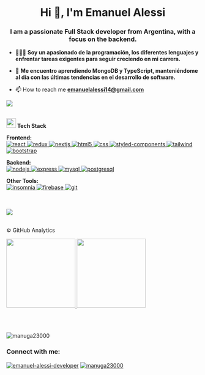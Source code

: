 <h1 align="center">Hi 👋, I'm Emanuel Alessi</h1>
<h3 align="center">I am a passionate Full Stack developer from Argentina, with a focus on the backend.</h3>

- 🙋🏻‍♂️ **Soy un apasionado de la programación, los diferentes lenguajes y enfrentar tareas exigentes para seguir creciendo en mi carrera.**

- 🌱 **Me encuentro aprendiendo MongoDB y TypeScript, manteniéndome al día con las últimas tendencias en el desarrollo de software.**

- 📫 How to reach me **emanuelalessi14@gmail.com**

<img
  src="https://user-images.githubusercontent.com/73097560/115834477-dbab4500-a447-11eb-908a-139a6edaec5c.gif"
/><br /><br />

<img
  src="https://media2.giphy.com/media/QssGEmpkyEOhBCb7e1/giphy.gif?cid=ecf05e47a0n3gi1bfqntqmob8g9aid1oyj2wr3ds3mg700bl&rid=giphy.gif"
  width="25"
/><b> Tech Stack</b>
<br />
<p align="left">
  <b>Frontend:</b>
  <br />
  <a href="https://reactjs.org/" target="_blank" rel="noreferrer">
    <img
      src="https://img.shields.io/badge/React-20232A?style=for-the-badge&logo=react&logoColor=61DAFB"
      alt="react"
    />
  </a>
    <a href="https://redux.js.org" target="_blank" rel="noreferrer">
    <img
      src="https://img.shields.io/badge/Redux-593D88?style=for-the-badge&logo=redux&logoColor=white"
      alt="redux"
    />
  </a>
  <a href="https://nextjs.org/" target="_blank" rel="noreferrer">
    <img
      src="https://img.shields.io/badge/nextjs-316192?style=for-the-badge"
      alt="nextjs"
    />
  </a>
  <a href="https://www.w3.org/html/" target="_blank" rel="noreferrer">
    <img
      src="https://img.shields.io/badge/HTML5-E34F26?style=for-the-badge&logo=html5&logoColor=white"
      alt="html5"
    />
  </a>
<a href="https://www.w3schools.com/css/" target="_blank" rel="noreferrer">
  <img
    src="https://img.shields.io/badge/CSS-1572B6?style=for-the-badge&logo=css3&logoColor=white"
    alt="css"
  />
</a>
  <a href="https://styled-components.com/" target="_blank" rel="noreferrer">
  <img
    src="https://img.shields.io/badge/Styled_Components-DB7093?style=for-the-badge&logo=styled-components&logoColor=white"
    alt="styled-components"
  />
</a>
  <a href="https://tailwindcss.com/" target="_blank" rel="noreferrer">
    <img
      src="https://img.shields.io/badge/Tailwind_CSS-38B2AC?style=for-the-badge&logo=tailwind-css&logoColor=white"
      alt="tailwind"
    />
  </a>
  <a href="https://getbootstrap.com/" target="_blank" rel="noreferrer">
  <img
    src="https://img.shields.io/badge/Bootstrap-7952B3?style=for-the-badge&logo=bootstrap&logoColor=white"
    alt="bootstrap"
  />
</a>
</p>

<p align="left">
  <b>Backend:</b>
  <br />
  <a href="https://nodejs.org" target="_blank" rel="noreferrer">
    <img
      src="https://img.shields.io/badge/Node.js-43853D?style=for-the-badge&logo=node.js&logoColor=white"
      alt="nodejs"
    />
  </a>
  <a href="https://expressjs.com" target="_blank" rel="noreferrer">
    <img
      src="https://img.shields.io/badge/Express.js-404D59?style=for-the-badge"
      alt="express"
    />
  </a>
  <a href="https://www.mysql.com/" target="_blank" rel="noreferrer">
    <img
      src="https://img.shields.io/badge/MySQL-00000F?style=for-the-badge&logo=mysql&logoColor=white"
      alt="mysql"
    />
  </a>
  <a href="https://www.postgresql.org" target="_blank" rel="noreferrer">
    <img
      src="https://img.shields.io/badge/PostgreSQL-316192?style=for-the-badge&logo=postgresql&logoColor=white"
      alt="postgresql"
    />
  </a>
</p>

<p align="left">
  <b>Other Tools:</b>
  <br />
  <a href="https://insomnia.rest/" target="_blank" rel="noreferrer">
  <img
    src="https://img.shields.io/badge/Insomnia-5849BE?style=for-the-badge&logo=insomnia&logoColor=white"
    alt="insomnia"
  />
</a>
  <a href="https://firebase.google.com/" target="_blank" rel="noreferrer">
    <img
      src="https://img.shields.io/badge/firebase-F7DF1E?style=for-the-badge"
      alt="firebase"
    />
  </a>
  <a href="https://git-scm.com/" target="_blank" rel="noreferrer">
    <img
      src="https://img.shields.io/badge/GIT-E44C30?style=for-the-badge&logo=git&logoColor=white"
      alt="git"
    />
  </a>
</p>
<br /><br />
<img
  src="https://user-images.githubusercontent.com/73097560/115834477-dbab4500-a447-11eb-908a-139a6edaec5c.gif"
/><br /><br />

⚙️ GitHub Analytics

<a href="https://github.com/manuga23000">
  <img
    height="180em"
    src="https://github-readme-stats-eight-theta.vercel.app/api?username=manuga23000&show_icons=true&theme=algolia&include_all_commits=true&count_private=true"
  />
  <img
    height="180em"
    src="https://github-readme-stats-eight-theta.vercel.app/api/top-langs/?username=manuga23000&layout=compact&langs_count=8&theme=algolia&include_all_commits=true&count_private=true"
  />
</a>

<br /><br />

<p align="left">
  <img
    src="https://komarev.com/ghpvc/?username=manuga23000&label=Profile%20views&color=0e75b6&style=flat"
    alt="manuga23000"
  />
</p>

<h3 align="left">Connect with me:</h3>
<p align="left">
  <a href="https://www.linkedin.com/in/emanuel-alessi-developer/" target="blank"
    ><img
      align="center"
      src="https://img.shields.io/badge/LinkedIn-0077B5?style=for-the-badge&logo=linkedin&logoColor=white"
      alt="emanuel-alessi-developer"
  /></a>
  <a href="https://dev.to/manuga23000" target="blank"
    ><img
      align="center"
      src="https://img.shields.io/badge/dev.to-0A0A0A?style=for-the-badge&logo=devdotto&logoColor=white"
      alt="manuga23000"
  /></a>
</p>
